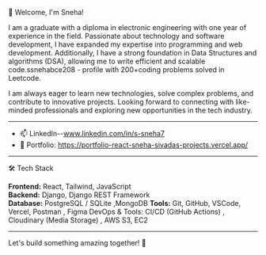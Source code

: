 👋 Welcome, I'm Sneha!

I am a graduate with a diploma in electronic engineering with one year of experience in the field. Passionate about technology and software development, I have expanded my expertise into programming and web development.
Additionally, I have a strong foundation in Data Structures and algorithms (DSA), allowing me to write efficient and scalable code.ssnehabce208 - profile with 200+coding problems solved in Leetcode.

I am always eager to learn new technologies, solve complex problems, and contribute to innovative projects. Looking forward to connecting with like-minded professionals and exploring new opportunities in the tech industry.

---

- 📫 LinkedIn--www.linkedin.com/in/s-sneha7
- 🚀 Portfolio: https://portfolio-react-sneha-sivadas-projects.vercel.app/

---

🛠️ Tech Stack

**Frontend:** React, Tailwind, JavaScript  
**Backend:** Django, Django REST Framework  
**Database:** PostgreSQL / SQLite ,MongoDB
**Tools:** Git, GitHub, VSCode, Vercel, Postman , Figma
DevOps & Tools: CI/CD (GitHub Actions) , Cloudinary (Media Storage) , AWS S3, EC2 

---
Let's build something amazing together! 🚀
